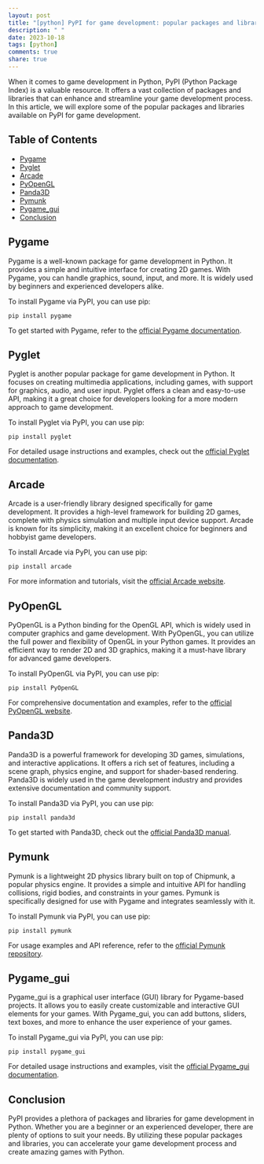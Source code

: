 ```yaml
---
layout: post
title: "[python] PyPI for game development: popular packages and libraries"
description: " "
date: 2023-10-18
tags: [python]
comments: true
share: true
---
```


When it comes to game development in Python, PyPI (Python Package Index) is a valuable resource. It offers a vast collection of packages and libraries that can enhance and streamline your game development process. In this article, we will explore some of the popular packages and libraries available on PyPI for game development.

## Table of Contents
- [Pygame](#pygame)
- [Pyglet](#pyglet)
- [Arcade](#arcade)
- [PyOpenGL](#pyopengl)
- [Panda3D](#panda3d)
- [Pymunk](#pymunk)
- [Pygame_gui](#pygame_gui)
- [Conclusion](#conclusion)

## Pygame

Pygame is a well-known package for game development in Python. It provides a simple and intuitive interface for creating 2D games. With Pygame, you can handle graphics, sound, input, and more. It is widely used by beginners and experienced developers alike.

To install Pygame via PyPI, you can use pip:

```
pip install pygame
```

To get started with Pygame, refer to the [official Pygame documentation](https://www.pygame.org/wiki/GettingStarted).

## Pyglet

Pyglet is another popular package for game development in Python. It focuses on creating multimedia applications, including games, with support for graphics, audio, and user input. Pyglet offers a clean and easy-to-use API, making it a great choice for developers looking for a more modern approach to game development.

To install Pyglet via PyPI, you can use pip:

```
pip install pyglet
```

For detailed usage instructions and examples, check out the [official Pyglet documentation](https://pyglet.readthedocs.io/en/latest/).

## Arcade

Arcade is a user-friendly library designed specifically for game development. It provides a high-level framework for building 2D games, complete with physics simulation and multiple input device support. Arcade is known for its simplicity, making it an excellent choice for beginners and hobbyist game developers.

To install Arcade via PyPI, you can use pip:

```
pip install arcade
```

For more information and tutorials, visit the [official Arcade website](https://arcade.academy/).

## PyOpenGL

PyOpenGL is a Python binding for the OpenGL API, which is widely used in computer graphics and game development. With PyOpenGL, you can utilize the full power and flexibility of OpenGL in your Python games. It provides an efficient way to render 2D and 3D graphics, making it a must-have library for advanced game developers.

To install PyOpenGL via PyPI, you can use pip:

```
pip install PyOpenGL
```

For comprehensive documentation and examples, refer to the [official PyOpenGL website](http://pyopengl.sourceforge.net/).

## Panda3D

Panda3D is a powerful framework for developing 3D games, simulations, and interactive applications. It offers a rich set of features, including a scene graph, physics engine, and support for shader-based rendering. Panda3D is widely used in the game development industry and provides extensive documentation and community support.

To install Panda3D via PyPI, you can use pip:

```
pip install panda3d
```

To get started with Panda3D, check out the [official Panda3D manual](https://docs.panda3d.org/1.10/python/index).

## Pymunk

Pymunk is a lightweight 2D physics library built on top of Chipmunk, a popular physics engine. It provides a simple and intuitive API for handling collisions, rigid bodies, and constraints in your games. Pymunk is specifically designed for use with Pygame and integrates seamlessly with it.

To install Pymunk via PyPI, you can use pip:

```
pip install pymunk
```

For usage examples and API reference, refer to the [official Pymunk repository](https://github.com/viblo/pymunk).

## Pygame_gui

Pygame_gui is a graphical user interface (GUI) library for Pygame-based projects. It allows you to easily create customizable and interactive GUI elements for your games. With Pygame_gui, you can add buttons, sliders, text boxes, and more to enhance the user experience of your games.

To install Pygame_gui via PyPI, you can use pip:

```
pip install pygame_gui
```

For detailed usage instructions and examples, visit the [official Pygame_gui documentation](https://pygame-gui.readthedocs.io/en/latest/).

## Conclusion

PyPI provides a plethora of packages and libraries for game development in Python. Whether you are a beginner or an experienced developer, there are plenty of options to suit your needs. By utilizing these popular packages and libraries, you can accelerate your game development process and create amazing games with Python.